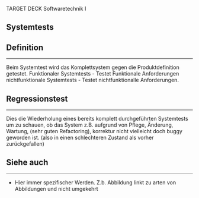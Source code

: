 
TARGET DECK
Softwaretechnik I

Systemtests
--
## Definition
***
Beim Systemtest wird das Komplettsystem gegen die Produktdefinition getestet.
Funktionaler Systemtests - Testet Funktionale Anforderungen
nichtfunktionale Systemtests - Testet nichtfunktionalle Anforderungen.
## Regressionstest
***
Dies die Wiederholung eines bereits komplett durchgeführten Systemtests um zu schauen, ob das System z.B. aufgrund von Pflege, Änderung, Wartung, (sehr guten Refactoring), korrektur nicht vielleicht doch buggy geworden ist. (also in einen schlechteren Zustand als vorher zurückgefallen)
## Siehe auch
***
* Hier immer spezifischer Werden. Z.b. Abbildung linkt zu arten von Abbildungen und nicht umgekehrt